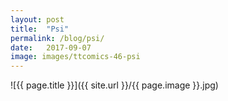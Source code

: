 ```yaml
---
layout: post
title:  "Psi"
permalink: /blog/psi/
date:   2017-09-07
image: images/ttcomics-46-psi
---
```

![{{ page.title }}]({{ site.url }}/{{ page.image }}.jpg)
